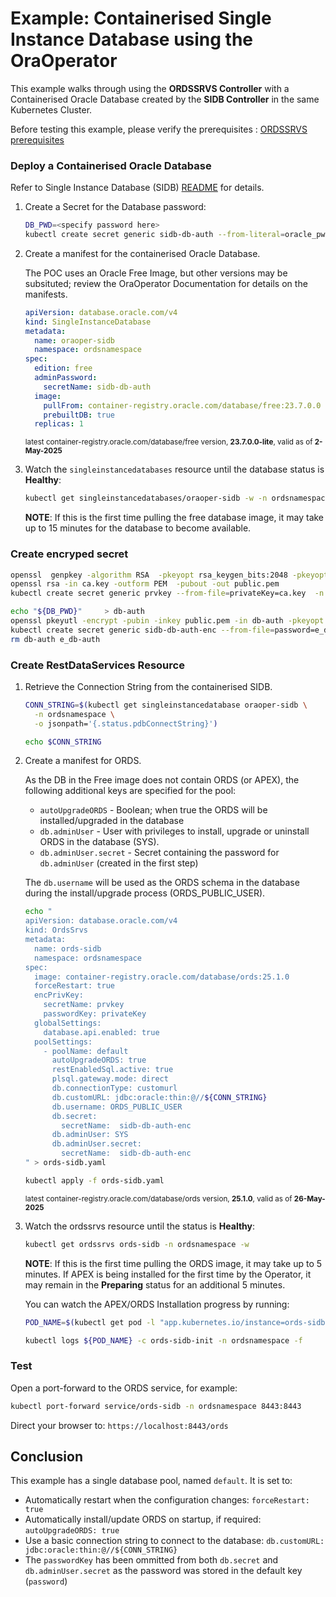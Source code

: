# Example: Containerised Single Instance Database using the OraOperator

This example walks through using the **ORDSSRVS Controller** with a Containerised Oracle Database created by the **SIDB Controller** in the same Kubernetes Cluster.

Before testing this example, please verify the prerequisites : [ORDSSRVS prerequisites](../README.md#prerequisites)

### Deploy a Containerised Oracle Database

Refer to Single Instance Database (SIDB) [README](https://github.com/oracle/oracle-database-operator/blob/main/docs/sidb/README.md) for details.

1. Create a Secret for the Database password:

    ```bash
    DB_PWD=<specify password here>
    kubectl create secret generic sidb-db-auth --from-literal=oracle_pwd=${DB_PWD} --namespace ordsnamespace
    ```
1. Create a manifest for the containerised Oracle Database.

    The POC uses an Oracle Free Image, but other versions may be subsituted; review the OraOperator Documentation for details on the manifests.

    ```yaml
    apiVersion: database.oracle.com/v4
    kind: SingleInstanceDatabase
    metadata:
      name: oraoper-sidb
      namespace: ordsnamespace
    spec:
      edition: free
      adminPassword:
        secretName: sidb-db-auth
      image:
        pullFrom: container-registry.oracle.com/database/free:23.7.0.0
        prebuiltDB: true
      replicas: 1
    ```
    <sup>latest container-registry.oracle.com/database/free version, **23.7.0.0-lite**, valid as of **2-May-2025**</sup>


1. Watch the `singleinstancedatabases` resource until the database status is **Healthy**:

    ```bash
    kubectl get singleinstancedatabases/oraoper-sidb -w -n ordsnamespace
    ```
    **NOTE**: If this is the first time pulling the free database image, it may take up to 15 minutes for the database to become available.

### Create encryped secret 

```bash
openssl  genpkey -algorithm RSA  -pkeyopt rsa_keygen_bits:2048 -pkeyopt rsa_keygen_pubexp:65537 > ca.key
openssl rsa -in ca.key -outform PEM  -pubout -out public.pem
kubectl create secret generic prvkey --from-file=privateKey=ca.key  -n ordsnamespace

echo "${DB_PWD}"     > db-auth
openssl pkeyutl -encrypt -pubin -inkey public.pem -in db-auth -pkeyopt rsa_padding_mode:oaep -pkeyopt rsa_oaep_md:sha256 |base64 > e_db-auth
kubectl create secret generic sidb-db-auth-enc --from-file=password=e_db-auth -n  ordsnamespace
rm db-auth e_db-auth
```

### Create RestDataServices Resource

1. Retrieve the Connection String from the containerised SIDB.

    ```bash
    CONN_STRING=$(kubectl get singleinstancedatabase oraoper-sidb \
      -n ordsnamespace \
      -o jsonpath='{.status.pdbConnectString}')

    echo $CONN_STRING
    ```

1. Create a manifest for ORDS.

    As the DB in the Free image does not contain ORDS (or APEX), the following additional keys are specified for the pool:
    * `autoUpgradeORDS` - Boolean; when true the ORDS will be installed/upgraded in the database
    * `db.adminUser` - User with privileges to install, upgrade or uninstall ORDS in the database (SYS).
    * `db.adminUser.secret` - Secret containing the password for `db.adminUser` (created in the first step)

    The `db.username` will be used as the ORDS schema in the database during the install/upgrade process (ORDS_PUBLIC_USER).

    ```bash
    echo "
    apiVersion: database.oracle.com/v4
    kind: OrdsSrvs
    metadata:
      name: ords-sidb
      namespace: ordsnamespace
    spec:
      image: container-registry.oracle.com/database/ords:25.1.0
      forceRestart: true
      encPrivKey:
        secretName: prvkey
        passwordKey: privateKey
      globalSettings:
        database.api.enabled: true
      poolSettings:
        - poolName: default
          autoUpgradeORDS: true
          restEnabledSql.active: true
          plsql.gateway.mode: direct
          db.connectionType: customurl
          db.customURL: jdbc:oracle:thin:@//${CONN_STRING}
          db.username: ORDS_PUBLIC_USER
          db.secret:
            secretName:  sidb-db-auth-enc
          db.adminUser: SYS
          db.adminUser.secret:
            secretName:  sidb-db-auth-enc
    " > ords-sidb.yaml

    kubectl apply -f ords-sidb.yaml
    ```
    <sup>latest container-registry.oracle.com/database/ords version, **25.1.0**, valid as of **26-May-2025**</sup>

1. Watch the ordssrvs resource until the status is **Healthy**:
    ```bash
    kubectl get ordssrvs ords-sidb -n ordsnamespace -w
    ```

    **NOTE**: If this is the first time pulling the ORDS image, it may take up to 5 minutes.  If APEX
    is being installed for the first time by the Operator, it may remain in the **Preparing** 
    status for an additional 5 minutes.

    You can watch the APEX/ORDS Installation progress by running:

    ```bash
    POD_NAME=$(kubectl get pod -l "app.kubernetes.io/instance=ords-sidb" -n ordsnamespace -o custom-columns=NAME:.metadata.name --no-headers)

    kubectl logs ${POD_NAME} -c ords-sidb-init -n ordsnamespace -f
    ```

### Test

Open a port-forward to the ORDS service, for example:

```bash
kubectl port-forward service/ords-sidb -n ordsnamespace 8443:8443
```

Direct your browser to: `https://localhost:8443/ords`

## Conclusion

This example has a single database pool, named `default`.  It is set to:

* Automatically restart when the configuration changes: `forceRestart: true`
* Automatically install/update ORDS on startup, if required: `autoUpgradeORDS: true`
* Use a basic connection string to connect to the database: `db.customURL: jdbc:oracle:thin:@//${CONN_STRING}`
* The `passwordKey` has been ommitted from both `db.secret` and `db.adminUser.secret` as the password was stored in the default key (`password`)
